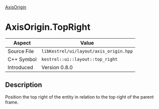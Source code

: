 [AxisOrigin](index)
# AxisOrigin.TopRight
| Aspect | Value |
| --- | --- |
| Source File | `libKestrel/ui/layout/axis_origin.hpp` |
| C++ Symbol | `kestrel::ui::layout::top_right` |
| Introduced | Version 0.8.0 |
## Description
Position the top right of the entity in relation to the top right of the parent frame.
